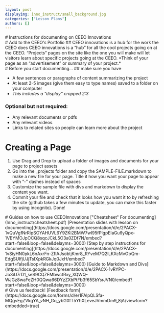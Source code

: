 ```yaml
---
layout: post
displayimg: inno_instruct/small_background.jpg 
categories: ["Lesson Plans"] 
authors: []
---
```

<!--SITE_TITLE creates a title for your webpage----------------->
<div class="site_title" markdown="1">
# Instructions for documenting on CEEO Innovations
</div>

<!--IMAGE_TEXT_OVERLAY creates a image with a text box over it--------------------->
<div class="image_text_overlay" markdown="1">
# Add to the CEEO's Portfolio
## CEEO innovations is a hub for the work the CEEO does
CEEO innovations is a “hub” for all the cool projects going on at the CEEO. “Projects” pages on the site like the one you will make 
will let visitors learn about specific projects going  at the CEEO.
*Think of your page as an “advertisement” or summary of your project.*
</div>

<!--FREE WRITE lets you write any markdown you want (include images, lists, titles, code,etc)
               If something doesn't look how you expect on the page, try adding a linebreak after it--------------------->
<div class="free_write" markdown="1"> 
# Before you start documenting...
## make sure you have

- A few sentences or paragraphs of content summarizing the project 
- At least 2-5 images (give them easy to type names) saved to a folder on your computer
- *This includes a “display” cropped 2:3*

### Optional but not required:

- Any relevant documents or pdfs
- Any relevant videos
- Links to related sites so people can learn more about the project
</div>

<div class="free_write markdown="1">

# Creating a Page
1. Use Drag and Drop to upload a folder of images and documents for your page to project assets 
2. Go into the _projects folder and copy the SAMPLE-FILE.markdown to make a new file for your page. Title it how you want your page to appear with “-” dashes instead of spaces
3. Customize the sample file with divs and markdown to display the content you want.
4. Commit your file and check that it looks how you want it to by refreshing the site (github takes a few minutes to update, you can make this faster by using incognito).
Done!

</div>

<!--PDF creates a grid of pdfs--------------------->
<div class="pdf" markdown="1">
# Guides on how to use CEEOInnovations 
["Cheatsheet" For documenting](Inno_instruct/cheatsheet.pdf)
[Presentation slides with lesson on documenting](https://docs.google.com/presentation/d/e/2PACX-1vQuVgfNrRipSOYAHUVL6Y9ZKi2BMW7wI95fPlgpEIaGu6yQpx-1VEYMOJpOCQ8sqcJCkL5O3a0ZDf7N/embed?start=false&loop=false&delayms=3000)
[Step by step instructions for documenting](https://docs.google.com/presentation/d/e/2PACX-1vSiyHN0pkL6nAxrFn-ZflAJsobtjKmr8_RYveM7Q2lLKXcMvObQm-EdgSUIfjUJjTsIXpkRGkJq0JxH/embed?start=false&loop=false&delayms=3000)
[Guide to Markdown and Divs](https://docs.google.com/presentation/d/e/2PACX-1vRYPC-Jo3iU7rD1_seS9CQZFMbwctRxy_XQWQ-WJGz8waFeZH0QQwa66DYzZXbPtFb3f65SbYsrJVN0/embed?start=false&loop=false&delayms=3000)
</div>


<div class="pdf" markdown="1">
# Give us feedback!
[Feedback form](https://docs.google.com/forms/d/e/1FAIpQLSfa-MQgvEgZVkgYA_vNH_Gq_ybG0fT5YhXLeveJVmmDm9_8jA/viewform?embedded=true)
</div>
